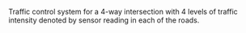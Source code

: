 Traffic control system for a 4-way intersection with 4 levels of traffic intensity denoted by sensor reading in each of the roads. 
